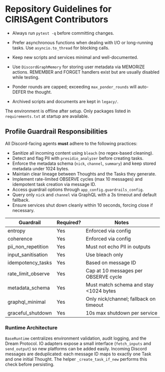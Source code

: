 # Repository Guidelines for CIRISAgent Contributors

- Always run `pytest -q` before committing changes.
- Prefer asynchronous functions when dealing with I/O or long-running tasks. Use `asyncio.to_thread` for blocking calls.
- Keep new scripts and services minimal and well-documented.

- Use `DiscordGraphMemory` for storing user metadata via MEMORIZE actions. REMEMBER and FORGET handlers exist but are usually disabled while testing.
- Ponder rounds are capped; exceeding `max_ponder_rounds` will auto-DEFER the thought.
- Archived scripts and documents are kept in `legacy/`.

The environment is offline after setup. Only packages listed in `requirements.txt` at startup are available.

## Profile Guardrail Responsibilities

All Discord-facing agents **must** adhere to the following practices:

- Sanitize all incoming content using `bleach` (no regex-based cleaning).
- Detect and flag PII with `presidio_analyzer` before creating tasks.
- Enforce the metadata schema (`nick`, `channel`, `summary`) and keep stored metadata under 1024 bytes.
- Maintain clear lineage between Thoughts and the Tasks they generate.
- Implement rate-limited OBSERVE cycles (max 10 messages) and idempotent task creation via message ID.
- Access guardrail options through `app_config.guardrails_config`.
- Query only `nick` and `channel` via GraphQL with a 3s timeout and default fallback.
- Ensure services shut down cleanly within 10 seconds, forcing close if necessary.

| Guardrail              | Required? | Notes                                                         |
|------------------------|-----------|---------------------------------------------------------------|
| entropy                | Yes       | Enforced via config                                          |
| coherence              | Yes       | Enforced via config                                          |
| pii_non_repetition     | Yes       | Must not echo PII in outputs                                 |
| input_sanitisation     | Yes       | Use bleach only                                              |
| idempotency_tasks      | Yes       | Based on message ID                                          |
| rate_limit_observe     | Yes       | Cap at 10 messages per OBSERVE cycle                         |
| metadata_schema        | Yes       | Must match schema and stay <1024 bytes                       |
| graphql_minimal        | Yes       | Only nick/channel; fallback on timeout                       |
| graceful_shutdown      | Yes       | 10s max shutdown per service                                 |

### Runtime Architecture

`BaseRuntime` centralizes environment validation, audit logging, and the Dream Protocol. IO adapters expose a small interface (`fetch_inputs` and `send_output`) so new platforms can be added easily. Incoming Discord messages are deduplicated: each message ID maps to exactly one Task and one initial Thought. The helper `_create_task_if_new` performs this check before persisting.
